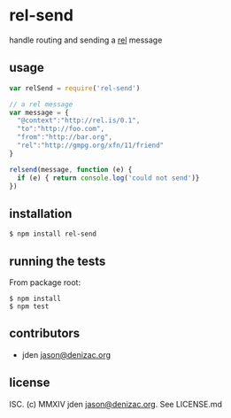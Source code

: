 # rel-send
handle routing and sending a [rel](http://rel.is) message

## usage
```js
var relSend = require('rel-send')

// a rel message
var message = {
  "@context":"http://rel.is/0.1",
  "to":"http://foo.com",
  "from":"http://bar.org",
  "rel":"http://gmpg.org/xfn/11/friend"
}

relsend(message, function (e) {
  if (e) { return console.log('could not send')}
})
```


## installation

    $ npm install rel-send


## running the tests

From package root:

    $ npm install
    $ npm test


## contributors

- jden <jason@denizac.org>


## license

ISC. (c) MMXIV jden <jason@denizac.org>. See LICENSE.md
